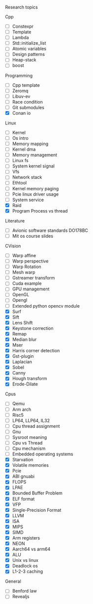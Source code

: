 Research topics

Cpp
- [ ] Constexpr
- [ ] Template
- [ ] Lambda
- [ ] Std::initialize_list
- [ ] Atomic variables
- [ ] Design patterns
- [ ] Heap-stack
- [ ] boost

Programming
- [ ] Cpp template
- [ ] Zeromq
- [ ] Libuv-ev
- [ ] Race condition
- [ ] Git submodules
- [x] Conan io

Linux
- [ ] Kernel
- [ ] Os intro
- [ ] Memory mapping
- [ ] Kernel dma
- [ ] Memory management
- [ ] Linux fs
- [ ] System kernel signal
- [ ] Vfs
- [ ] Network stack
- [ ] Ethtool
- [ ] Kernel memory paging
- [ ] Pcie linux driver usage
- [ ] System service
- [x] Raid
- [x] Program Process vs thread

Literature
- [ ] Avionic software standards DO178BC
- [ ] Mit os course slides

CVision
- [ ] Warp affine
- [ ] Warp perspective
- [ ] Warp Rotation
- [ ] Mesh warp
- [ ] Gstreamer transform
- [ ] Cuda example
- [ ] GPU management
- [ ] OpenGL
- [ ] Opengl
- [ ] Extended python opencv module
- [x] Surf
- [x] Sift
- [x] Lens Shift
- [x] Keystone correction
- [x] Remap
- [x] Median blur
- [x] Mser
- [x] Harris corner detection
- [x] Gst-plugin
- [x] Laplacian
- [x] Sobel
- [x] Canny
- [x] Hough transform
- [x] Erode-Dilate

Cpus
- [ ] Qemu
- [ ] Arm arch
- [ ] Risc5
- [ ] LP64, LLP64, IL32
- [ ] Cpu thread assignment
- [ ] Gnu
- [ ] Sysroot meaning
- [ ] Cpu vs Thread 
- [ ] Cpu mechanism
- [ ] Embedded operating systems
- [x] Starvation
- [x] Volatile memories
- [x] Pcie
- [x] ABI gnuabi
- [x] FLOPS
- [x] LPAE
- [x] Bounded Buffer Problem
- [x] ELF format
- [x] VFP
- [x] Single-Precision Format
- [x] LLVM
- [x] ISA
- [x] MIPS
- [x] SIMD 
- [x] Arm registers
- [x] NEON
- [x] Aarch64 vs arm64
- [x] ALU
- [x] Unix vs linux
- [x] Deadlock os
- [x] L1-2-3 caching

General
- [ ] Benford law
- [ ] Revealjs
